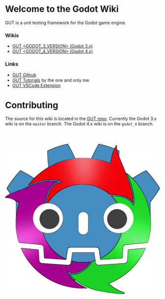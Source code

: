 # Welcome to the Godot Wiki
GUT is a unit testing framework for the Godot game engine.

### Wikis
* [GUT <GODOT_3_VERSION> (Godot 3.x)](Godot3/index.html)
* [GUT <GODOT_4_VERSION> (Godot 4.x)](Godot4/index.html)

### Links
* [GUT Github](https://github.com/bitwes/Gut)
* [GUT Tutorials](https://www.youtube.com/channel/UCkGO6guRt_5fOh3oDHbfg9w)  by the one and only me.
* [GUT VSCode Extension](https://marketplace.visualstudio.com/items?itemName=bitwes.gut-extension)

# Contributing
The source for this wiki is located in the [GUT repo](https://github.com/bitwes/Gut).  Currently the Godot 3.x wiki is on the `master` branch.  The Godot 4.x wiki is on the `godot_4` branch.
<br/><br/>

#
![gut logo](images/gut_logo.png)